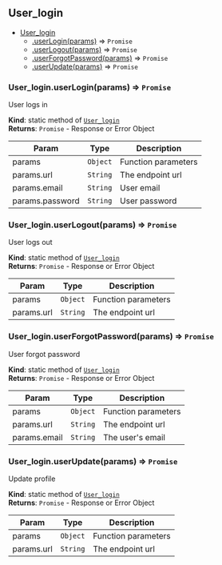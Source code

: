 <a name="module_User_login"></a>

## User\_login

* [User_login](#module_User_login)
    * [.userLogin(params)](#module_User_login.userLogin) ⇒ <code>Promise</code>
    * [.userLogout(params)](#module_User_login.userLogout) ⇒ <code>Promise</code>
    * [.userForgotPassword(params)](#module_User_login.userForgotPassword) ⇒ <code>Promise</code>
    * [.userUpdate(params)](#module_User_login.userUpdate) ⇒ <code>Promise</code>

<a name="module_User_login.userLogin"></a>

### User_login.userLogin(params) ⇒ <code>Promise</code>
User logs in

**Kind**: static method of [<code>User\_login</code>](#module_User_login)  
**Returns**: <code>Promise</code> - Response or Error Object  

| Param | Type | Description |
| --- | --- | --- |
| params | <code>Object</code> | Function parameters |
| params.url | <code>String</code> | The endpoint url |
| params.email | <code>String</code> | User email |
| params.password | <code>String</code> | User password |

<a name="module_User_login.userLogout"></a>

### User_login.userLogout(params) ⇒ <code>Promise</code>
User logs out

**Kind**: static method of [<code>User\_login</code>](#module_User_login)  
**Returns**: <code>Promise</code> - Response or Error Object  

| Param | Type | Description |
| --- | --- | --- |
| params | <code>Object</code> | Function parameters |
| params.url | <code>String</code> | The endpoint url |

<a name="module_User_login.userForgotPassword"></a>

### User_login.userForgotPassword(params) ⇒ <code>Promise</code>
User forgot password

**Kind**: static method of [<code>User\_login</code>](#module_User_login)  
**Returns**: <code>Promise</code> - Response or Error Object  

| Param | Type | Description |
| --- | --- | --- |
| params | <code>Object</code> | Function parameters |
| params.url | <code>String</code> | The endpoint url |
| params.email | <code>String</code> | The user's email |

<a name="module_User_login.userUpdate"></a>

### User_login.userUpdate(params) ⇒ <code>Promise</code>
Update profile

**Kind**: static method of [<code>User\_login</code>](#module_User_login)  
**Returns**: <code>Promise</code> - Response or Error Object  

| Param | Type | Description |
| --- | --- | --- |
| params | <code>Object</code> | Function parameters |
| params.url | <code>String</code> | The endpoint url |

